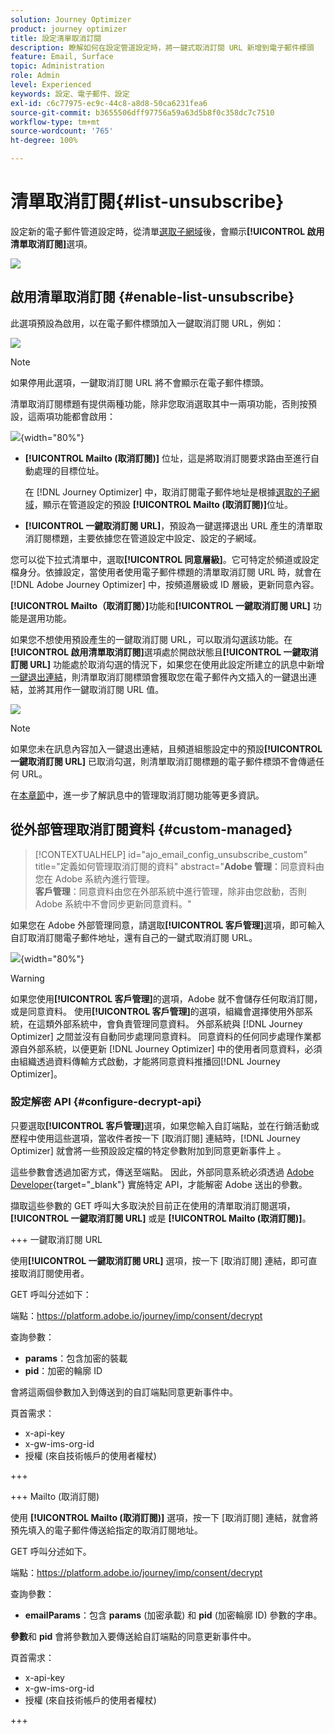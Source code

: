 ```yaml
---
solution: Journey Optimizer
product: journey optimizer
title: 設定清單取消訂閱
description: 瞭解如何在設定管道設定時，將一鍵式取消訂閱 URL 新增到電子郵件標頭
feature: Email, Surface
topic: Administration
role: Admin
level: Experienced
keywords: 設定、電子郵件、設定
exl-id: c6c77975-ec9c-44c8-a8d8-50ca6231fea6
source-git-commit: b3655506dff97756a59a63d5b8f0c358dc7c7510
workflow-type: tm+mt
source-wordcount: '765'
ht-degree: 100%

---
```


# 清單取消訂閱{#list-unsubscribe}

<!--Do not modify - Legal Review Done -->

設定新的電子郵件管道設定時，從清單[選取子網域](email-settings.md#subdomains-and-ip-pools)後，會顯示&#x200B;**[!UICONTROL 啟用清單取消訂閱]**&#x200B;選項。

![](assets/preset-list-unsubscribe.png)

## 啟用清單取消訂閱 {#enable-list-unsubscribe}

此選項預設為啟用，以在電子郵件標頭加入一鍵取消訂閱 URL，例如：

![](assets/preset-list-unsubscribe-header.png)

>[!NOTE]
>
>如果停用此選項，一鍵取消訂閱 URL 將不會顯示在電子郵件標頭。

清單取消訂閱標題有提供兩種功能，除非您取消選取其中一兩項功能，否則按預設，這兩項功能都會啟用：

![](assets/surface-list-unsubscribe.png){width="80%"}

* **[!UICONTROL Mailto (取消訂閱)]** 位址，這是將取消訂閱要求路由至進行自動處理的目標位址。

  在 [!DNL Journey Optimizer] 中，取消訂閱電子郵件地址是根據[選取的子網域](#subdomains-and-ip-pools)，顯示在管道設定的預設 **[!UICONTROL Mailto (取消訂閱)]**&#x200B;位址。<!--With this method, clicking the Unsubscribe link sends a pre-filled email to the unsubscribe address specified in the email header.-->

* **[!UICONTROL 一鍵取消訂閱 URL]**，預設為一鍵選擇退出 URL 產生的清單取消訂閱標題，主要依據您在管道設定中設定、設定的子網域。<!--With this method, clicking the Unsubscribe link directly unsubscribes the user, requiring only a single action to unsubscribe.-->

您可以從下拉式清單中，選取&#x200B;**[!UICONTROL 同意層級]**。它可特定於頻道或設定檔身分。依據設定，當使用者使用電子郵件標題的清單取消訂閱 URL 時，就會在 [!DNL Adobe Journey Optimizer] 中，按頻道層級或 ID 層級，更新同意內容。

**[!UICONTROL Mailto（取消訂閱）]**&#x200B;功能和&#x200B;**[!UICONTROL 一鍵取消訂閱 URL]** 功能是選用功能。

如果您不想使用預設產生的一鍵取消訂閱 URL，可以取消勾選該功能。在&#x200B;**[!UICONTROL 啟用清單取消訂閱]**&#x200B;選項處於開啟狀態且&#x200B;**[!UICONTROL 一鍵取消訂閱 URL]** 功能處於取消勾選的情況下，如果您在使用此設定所建立的訊息中新增[一鍵退出連結](../email/email-opt-out.md#one-click-opt-out)，則清單取消訂閱標頭會獲取您在電子郵件內文插入的一鍵退出連結，並將其用作一鍵取消訂閱 URL 值。

![](assets/preset-list-unsubscribe-opt-out-url.png)

>[!NOTE]
>
>如果您未在訊息內容加入一鍵退出連結，且頻道組態設定中的預設&#x200B;**[!UICONTROL 一鍵取消訂閱 URL]** 已取消勾選，則清單取消訂閱標題的電子郵件標頭不會傳遞任何 URL。

在[本章節](../email/email-opt-out.md#unsubscribe-header)中，進一步了解訊息中的管理取消訂閱功能等更多資訊。

## 從外部管理取消訂閱資料 {#custom-managed}

>[!CONTEXTUALHELP]
>id="ajo_email_config_unsubscribe_custom"
>title="定義如何管理取消訂閱的資料"
>abstract="**Adobe 管理**：同意資料由您在 Adobe 系統內進行管理。<br>**客戶管理**：同意資料由您在外部系統中進行管理，除非由您啟動，否則 Adobe 系統中不會同步更新同意資料。"

如果您在 Adobe 外部管理同意，請選取&#x200B;**[!UICONTROL 客戶管理]**&#x200B;選項，即可輸入自訂取消訂閱電子郵件地址，還有自己的一鍵式取消訂閱 URL。

![](assets/surface-list-unsubscribe-custom.png){width="80%"}

>[!WARNING]
>
>如果您使用&#x200B;**[!UICONTROL 客戶管理]**&#x200B;的選項，Adobe 就不會儲存任何取消訂閱，或是同意資料。 使用&#x200B;**[!UICONTROL 客戶管理]**&#x200B;的選項，組織會選擇使用外部系統，在這類外部系統中，會負責管理同意資料。 外部系統與 [!DNL Journey Optimizer] 之間並沒有自動同步處理同意資料。 同意資料的任何同步處理作業都源自外部系統，以便更新 [!DNL Journey Optimizer] 中的使用者同意資料，必須由組織透過資料傳輸方式啟動，才能將同意資料推播回[!DNL Journey Optimizer]。

### 設定解密 API {#configure-decrypt-api}

只要選取&#x200B;**[!UICONTROL 客戶管理]**&#x200B;選項，如果您輸入自訂端點，並在行銷活動或歷程中使用這些選項，當收件者按一下 [取消訂閱] 連結時，[!DNL Journey Optimizer] 就會將一些預設設定檔的特定參數附加到同意更新事件上 <!--sent to the custom endpoint -->。

這些參數會透過加密方式，傳送至端點。 因此，外部同意系統必須透過 [Adobe Developer](https://developer.adobe.com){target="_blank"} 實施特定 API，才能解密 Adobe 送出的參數。

擷取這些參數的 GET 呼叫大多取決於目前正在使用的清單取消訂閱選項，**[!UICONTROL 一鍵取消訂閱 URL]** 或是 **[!UICONTROL Mailto (取消訂閱)]**。

<!--To configure the API to send back the information to [!DNL Adobe Journey Optimizer] when a recipient has unsubscribed using the List unsubscribe option with custom endpoints, follow the steps below.-->

+++ 一鍵取消訂閱 URL

使用&#x200B;**[!UICONTROL 一鍵取消訂閱 URL]** 選項，按一下 [取消訂閱] 連結，即可直接取消訂閱使用者。

GET 呼叫分述如下：

端點：https://platform.adobe.io/journey/imp/consent/decrypt

查詢參數：

* **params**：包含加密的裝載
* **pid**：加密的輪廓 ID

會將這兩個參數加入到傳送到的自訂端點同意更新事件中。

頁首需求：

* x-api-key
* x-gw-ims-org-id
* 授權 (來自技術帳戶的使用者權杖)

+++

+++ Mailto (取消訂閱)

使用 **[!UICONTROL Mailto (取消訂閱)]** 選項，按一下 [取消訂閱] 連結，就會將預先填入的電子郵件傳送給指定的取消訂閱地址。

GET 呼叫分述如下。

端點：https://platform.adobe.io/journey/imp/consent/decrypt

查詢參數：

* **emailParams**：包含 **params** (加密承載) 和 **pid** (加密輪廓 ID) 參數的字串。

**參數**&#x200B;和 **pid** 會將參數加入要傳送給自訂端點的同意更新事件中。

頁首需求：

* x-api-key
* x-gw-ims-org-id
* 授權 (來自技術帳戶的使用者權杖)

+++
